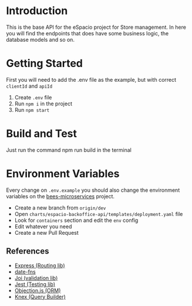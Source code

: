 # Introduction 
This is the base API for the eSpacio project for Store management. In here you will find the endpoints that does have some business logic, the database models and so on.

# Getting Started
First you will need to add the .env file as the example, but with correct `clientId` and `apiId`
1.	Create `.env` file
2.	Run `npm i` in the project
3.	Run `npm start`

# Build and Test
Just run the command npm run build in the terminal

# Environment Variables

Every change on `.env.example` you should also change the environment variables on the [bees-microservices](https://ab-inbev.visualstudio.com/GHQ_B2B_Delta/_git/bees-microservices) project.

- Create a new branch from `origin/dev`
- Open `charts/espacio-backoffice-api/templates/deployment.yaml` file
- Look for `containers` section and edit the `env` config
- Edit whatever you need
- Create a new Pull Request

## References

- [Express (Routing lib)](https://expressjs.com)
- [date-fns](https://date-fns.org)
- [Joi (validation lib)](https://joi.dev/api/?v=17.6.0)
- [Jest (Testing lib)](https://jestjs.io)
- [Objection.js (ORM)](https://vincit.github.io/objection.js)
- [Knex (Query Builder)](http://knexjs.org)
